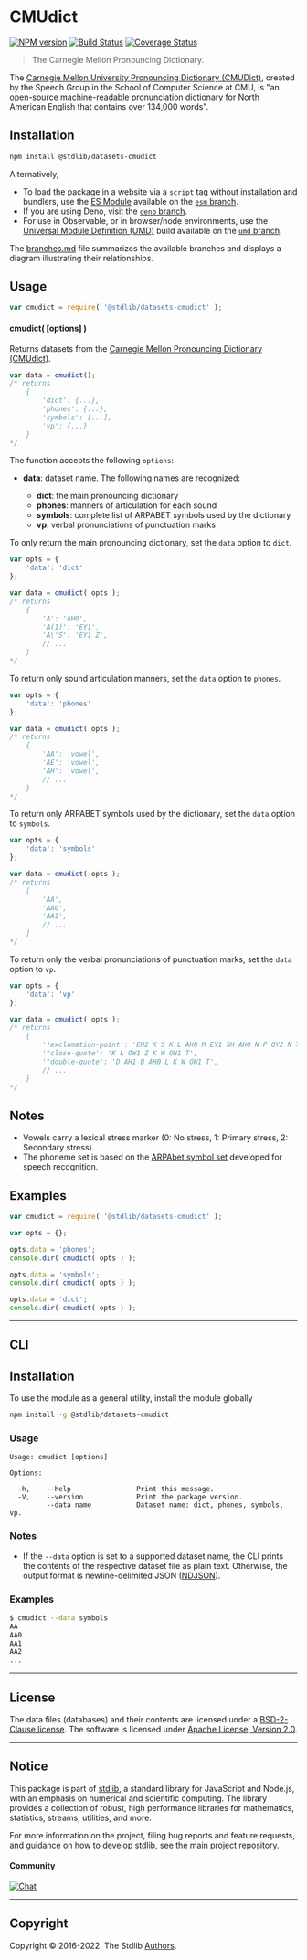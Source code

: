 <!--

@license Apache-2.0

Copyright (c) 2018 The Stdlib Authors.

Licensed under the Apache License, Version 2.0 (the "License");
you may not use this file except in compliance with the License.
You may obtain a copy of the License at

   http://www.apache.org/licenses/LICENSE-2.0

Unless required by applicable law or agreed to in writing, software
distributed under the License is distributed on an "AS IS" BASIS,
WITHOUT WARRANTIES OR CONDITIONS OF ANY KIND, either express or implied.
See the License for the specific language governing permissions and
limitations under the License.

-->

# CMUdict

[![NPM version][npm-image]][npm-url] [![Build Status][test-image]][test-url] [![Coverage Status][coverage-image]][coverage-url] <!-- [![dependencies][dependencies-image]][dependencies-url] -->

> The Carnegie Mellon Pronouncing Dictionary.

<section class="intro">

The [Carnegie Mellon University Pronouncing Dictionary (CMUDict)][cmudict], created by the Speech Group in the School of Computer Science at CMU, is "an open-source machine-readable pronunciation dictionary for North American English that contains over 134,000 words".

</section>

<!-- /.intro -->

<section class="installation">

## Installation

```bash
npm install @stdlib/datasets-cmudict
```

Alternatively,

-   To load the package in a website via a `script` tag without installation and bundlers, use the [ES Module][es-module] available on the [`esm` branch][esm-url].
-   If you are using Deno, visit the [`deno` branch][deno-url].
-   For use in Observable, or in browser/node environments, use the [Universal Module Definition (UMD)][umd] build available on the [`umd` branch][umd-url].

The [branches.md][branches-url] file summarizes the available branches and displays a diagram illustrating their relationships.

</section>

<section class="usage">

## Usage

```javascript
var cmudict = require( '@stdlib/datasets-cmudict' );
```

#### cmudict( \[options] )

Returns datasets from the [Carnegie Mellon Pronouncing Dictionary (CMUdict)][cmudict].

```javascript
var data = cmudict();
/* returns
    {
        'dict': {...},
        'phones': {...},
        'symbols': [...],
        'vp': {...}
    }
*/
```

The function accepts the following `options`:

-   **data**: dataset name. The following names are recognized:

    -   **dict**: the main pronouncing dictionary
    -   **phones**: manners of articulation for each sound
    -   **symbols**: complete list of ARPABET symbols used by the dictionary
    -   **vp**: verbal pronunciations of punctuation marks

To only return the main pronouncing dictionary, set the `data` option to `dict`.

```javascript
var opts = {
    'data': 'dict'
};

var data = cmudict( opts );
/* returns
    {
        'A': 'AH0',
        'A(1)': 'EY1',
        'A\'S': 'EY1 Z',
        // ...
    }
*/
```

To return only sound articulation manners, set the `data` option to `phones`.

```javascript
var opts = {
    'data': 'phones'
};

var data = cmudict( opts );
/* returns
    {
        'AA': 'vowel',
        'AE': 'vowel',
        'AH': 'vowel',
        // ...
    }
*/
```

To return only ARPABET symbols used by the dictionary, set the `data` option to `symbols`.

```javascript
var opts = {
    'data': 'symbols'
};

var data = cmudict( opts );
/* returns
    [
        'AA',
        'AA0',
        'AA1',
        // ...
    ]
*/
```

To return only the verbal pronunciations of punctuation marks, set the `data` option to `vp`.

```javascript
var opts = {
    'data': 'vp'
};

var data = cmudict( opts );
/* returns
    {
        '!exclamation-point': 'EH2 K S K L AH0 M EY1 SH AH0 N P OY2 N T',
        '"close-quote': 'K L OW1 Z K W OW1 T',
        '"double-quote': 'D AH1 B AH0 L K W OW1 T',
        // ...
    }
*/
```

</section>

<!-- /.usage -->

<section class="notes">

## Notes

-   Vowels carry a lexical stress marker (0: No stress, 1: Primary stress, 2: Secondary stress).
-   The phoneme set is based on the [ARPAbet symbol set][arpabet] developed for speech recognition.

</section>

<!-- /.notes -->

<section class="examples">

## Examples

<!-- eslint no-undef: "error" -->

```javascript
var cmudict = require( '@stdlib/datasets-cmudict' );

var opts = {};

opts.data = 'phones';
console.dir( cmudict( opts ) );

opts.data = 'symbols';
console.dir( cmudict( opts ) );

opts.data = 'dict';
console.dir( cmudict( opts ) );
```

</section>

<!-- /.examples -->

* * *

<section class="cli">

## CLI

<section class="installation">

## Installation

To use the module as a general utility, install the module globally

```bash
npm install -g @stdlib/datasets-cmudict
```

</section>

<!-- CLI usage documentation. -->

<section class="usage">

### Usage

```text
Usage: cmudict [options]

Options:

  -h,    --help                Print this message.
  -V,    --version             Print the package version.
         --data name           Dataset name: dict, phones, symbols, vp.
```

</section>

<!-- /.usage -->

<section class="notes">

### Notes

-   If the `--data` option is set to a supported dataset name, the CLI prints the contents of the respective dataset file as plain text. Otherwise, the output format is newline-delimited JSON ([NDJSON][ndjson]).

</section>

<!-- /.notes -->

<section class="examples">

### Examples

```bash
$ cmudict --data symbols
AA
AA0
AA1
AA2
...
```

</section>

<!-- /.examples -->

</section>

<!-- /.cli -->

* * *

<!-- <license> -->

## License

The data files (databases) and their contents are licensed under a [BSD-2-Clause license][bsd-license]. The software is licensed under [Apache License, Version 2.0][apache-license].

<!-- </license> -->

<!-- Section for related `stdlib` packages. Do not manually edit this section, as it is automatically populated. -->

<section class="related">

</section>

<!-- /.related -->

<!-- Section for all links. Make sure to keep an empty line after the `section` element and another before the `/section` close. -->


<section class="main-repo" >

* * *

## Notice

This package is part of [stdlib][stdlib], a standard library for JavaScript and Node.js, with an emphasis on numerical and scientific computing. The library provides a collection of robust, high performance libraries for mathematics, statistics, streams, utilities, and more.

For more information on the project, filing bug reports and feature requests, and guidance on how to develop [stdlib][stdlib], see the main project [repository][stdlib].

#### Community

[![Chat][chat-image]][chat-url]

---

## Copyright

Copyright &copy; 2016-2022. The Stdlib [Authors][stdlib-authors].

</section>

<!-- /.stdlib -->

<!-- Section for all links. Make sure to keep an empty line after the `section` element and another before the `/section` close. -->

<section class="links">

[npm-image]: http://img.shields.io/npm/v/@stdlib/datasets-cmudict.svg
[npm-url]: https://npmjs.org/package/@stdlib/datasets-cmudict

[test-image]: https://github.com/stdlib-js/datasets-cmudict/actions/workflows/test.yml/badge.svg?branch=main
[test-url]: https://github.com/stdlib-js/datasets-cmudict/actions/workflows/test.yml?query=branch:main

[coverage-image]: https://img.shields.io/codecov/c/github/stdlib-js/datasets-cmudict/main.svg
[coverage-url]: https://codecov.io/github/stdlib-js/datasets-cmudict?branch=main

<!--

[dependencies-image]: https://img.shields.io/david/stdlib-js/datasets-cmudict.svg
[dependencies-url]: https://david-dm.org/stdlib-js/datasets-cmudict/main

-->

[chat-image]: https://img.shields.io/gitter/room/stdlib-js/stdlib.svg
[chat-url]: https://gitter.im/stdlib-js/stdlib/

[stdlib]: https://github.com/stdlib-js/stdlib

[stdlib-authors]: https://github.com/stdlib-js/stdlib/graphs/contributors

[umd]: https://github.com/umdjs/umd
[es-module]: https://developer.mozilla.org/en-US/docs/Web/JavaScript/Guide/Modules

[deno-url]: https://github.com/stdlib-js/datasets-cmudict/tree/deno
[umd-url]: https://github.com/stdlib-js/datasets-cmudict/tree/umd
[esm-url]: https://github.com/stdlib-js/datasets-cmudict/tree/esm
[branches-url]: https://github.com/stdlib-js/datasets-cmudict/blob/main/branches.md

[cmudict]: http://www.speech.cs.cmu.edu/cgi-bin/cmudict#about

[arpabet]: https://en.wikipedia.org/wiki/ARPABET

[ndjson]: http://specs.frictionlessdata.io/ndjson/

[bsd-license]: https://opensource.org/licenses/bsd-license.html

[apache-license]: https://www.apache.org/licenses/LICENSE-2.0

</section>

<!-- /.links -->

